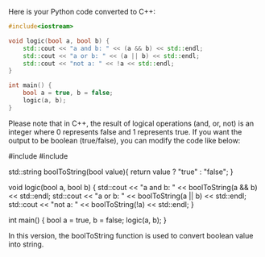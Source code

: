 Here is your Python code converted to C++:

```cpp
#include<iostream>

void logic(bool a, bool b) {
    std::cout << "a and b: " << (a && b) << std::endl;
    std::cout << "a or b: " << (a || b) << std::endl;
    std::cout << "not a: " << !a << std::endl;
}

int main() {
    bool a = true, b = false;
    logic(a, b);
}
```

Please note that in C++, the result of logical operations (and, or, not) is an integer where 0 represents false and 1 represents true. If you want the output to be boolean (true/false), you can modify the code like below:

#include<iostream>
#include<string>

std::string boolToString(bool value){
    return value ? "true" : "false";
}

void logic(bool a, bool b) {
    std::cout << "a and b: " << boolToString(a && b) << std::endl;
    std::cout << "a or b: " << boolToString(a || b) << std::endl;
    std::cout << "not a: " << boolToString(!a) << std::endl;
}

int main() {
    bool a = true, b = false;
    logic(a, b);
}

In this version, the boolToString function is used to convert boolean value into string.
